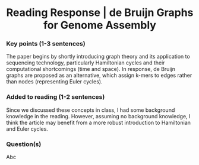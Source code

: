 <center>
  <h1>Reading Response | de Bruijn Graphs for Genome Assembly</h1>
</center>

### Key points (1-3 sentences)
  The paper begins by shortly introducing graph theory and its application to sequencing technology, particularly Hamiltonian cycles and their computational shortcomings (time and space). In response, de Bruijn graphs are proposed as an alternative, which assign k-mers to edges rather than nodes (representing Euler cycles).

### Added to reading (1-2 sentences)
  Since we discussed these concepts in class, I had some background knowledge in the reading. However, assuming no background knowledge, I think the article may benefit from a more robust introduction to Hamiltonian and Euler cycles.

### Question(s)
  Abc
